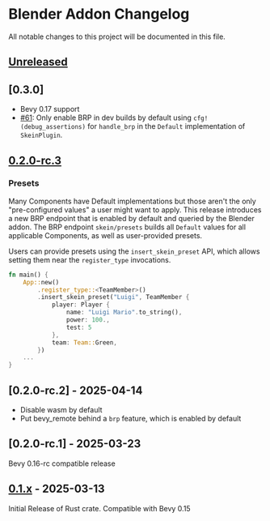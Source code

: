 # Blender Addon Changelog

All notable changes to this project will be documented in this file.

## [Unreleased]

## [0.3.0]

- Bevy 0.17 support
- [#61](https://github.com/rust-adventure/skein/pull/61): Only enable BRP in dev builds by default using `cfg!(debug_assertions)` for `handle_brp` in the `Default` implementation of `SkeinPlugin`.

## [0.2.0-rc.3]

### Presets

Many Components have Default implementations but those aren't the only "pre-configured values" a user might want to apply. This release introduces a new BRP endpoint that is enabled by default and queried by the Blender addon. The BRP endpoint `skein/presets` builds all `Default` values for all applicable Components, as well as user-provided presets.

Users can provide presets using the `insert_skein_preset` API, which allows setting them near the `register_type` invocations.

```rust
fn main() {
    App::new()
        .register_type::<TeamMember>()
        .insert_skein_preset("Luigi", TeamMember {
            player: Player {
                name: "Luigi Mario".to_string(),
                power: 100.,
                test: 5
            },
            team: Team::Green,
        })
    ...
}
```

## [0.2.0-rc.2] - 2025-04-14

- Disable wasm by default
- Put bevy_remote behind a `brp` feature, which is enabled by default

## [0.2.0-rc.1] - 2025-03-23

Bevy 0.16-rc compatible release

## [0.1.x] - 2025-03-13

Initial Release of Rust crate. Compatible with Bevy 0.15

[unreleased]: https://github.com/rust-adventure/skein/compare/v0.1.5...HEAD
[0.2.0-rc.3]: https://github.com/rust-adventure/skein/compare/v0.2.0-rc.2...v0.2.0-rc.3
[0.1.x]: https://github.com/rust-adventure/skein/releases/tag/v0.1.0
